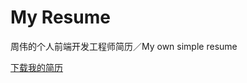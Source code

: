 # My Resume
周伟的个人前端开发工程师简历／My own simple resume

<a href="http://chachaxw.github.io/myresume">下载我的简历</a>
